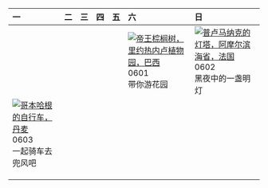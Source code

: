 | 一                                                                                                                                                                                                 | 二   | 三   | 四   | 五   | 六                                                                                                                                                                                            | 日                                                                                                                                                                                |
|:--------------------------------------------------------------------------------------------------------------------------------------------------------------------------------------------------|:----|:----|:----|:----|:---------------------------------------------------------------------------------------------------------------------------------------------------------------------------------------------|:---------------------------------------------------------------------------------------------------------------------------------------------------------------------------------|
|                                                                                                                                                                                                   |     |     |     |     | [![](https://www.bing.com/th?id=OHR.CancaoDoExilio_ZH-CN1012675104_320x240.jpg '帝王棕榈树，里约热内卢植物园，巴西')](https://www.bing.com/th?id=OHR.CancaoDoExilio_ZH-CN1012675104_UHD.jpg)<br>0601<br>带你游花园 | [![](https://www.bing.com/th?id=OHR.MenRuz_ZH-CN2021725181_320x240.jpg '普卢马纳克的灯塔，阿摩尔滨海省，法国')](https://www.bing.com/th?id=OHR.MenRuz_ZH-CN2021725181_UHD.jpg)<br>0602<br>黑夜中的一盏明灯 |
| [![](https://www.bing.com/th?id=OHR.CopenhagenBicycles_ZH-CN3047958346_320x240.jpg '哥本哈根的自行车，丹麦')](https://www.bing.com/th?id=OHR.CopenhagenBicycles_ZH-CN3047958346_UHD.jpg)<br>0603<br>一起骑车去兜风吧 |     |     |     |     |                                                                                                                                                                                              |                                                                                                                                                                                  |
|                                                                                                                                                                                                   |     |     |     |     |                                                                                                                                                                                              |                                                                                                                                                                                  |
|                                                                                                                                                                                                   |     |     |     |     |                                                                                                                                                                                              |                                                                                                                                                                                  |
|                                                                                                                                                                                                   |     |     |     |     |                                                                                                                                                                                              |                                                                                                                                                                                  |